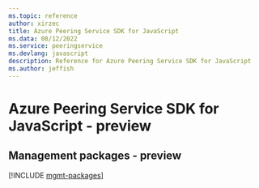 ```yaml
---
ms.topic: reference
author: xirzec
title: Azure Peering Service SDK for JavaScript
ms.data: 08/12/2022
ms.service: peeringservice
ms.devlang: javascript
description: Reference for Azure Peering Service SDK for JavaScript
ms.author: jeffish
---
```

# Azure Peering Service SDK for JavaScript - preview

## Management packages - preview
[!INCLUDE [mgmt-packages](peering-service-mgmt-index.md)]
